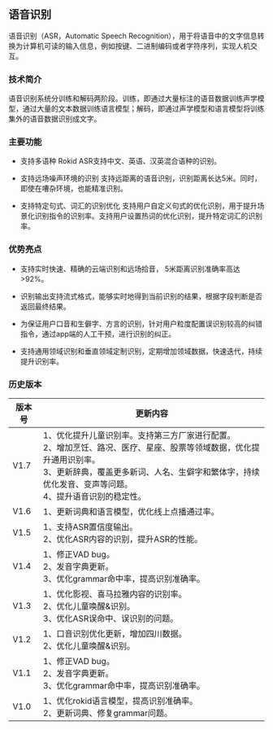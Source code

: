 ## 语音识别

语音识别（ASR，Automatic Speech Recognition），用于将语音中的文字信息转换为计算机可读的输入信息，例如按键、二进制编码或者字符序列，实现人机交互。

### 技术简介

语音识别系统分训练和解码两阶段。训练，即通过大量标注的语音数据训练声学模型，通过大量的文本数据训练语言模型；解码，即通过声学模型和语言模型将训练集外的语音数据识别成文字。

### 主要功能

- 支持多语种
Rokid ASR支持中文、英语、汉英混合语种的识别。

- 支持远场噪声环境的识别
支持远距离的语音识别，识别距离长达5米。同时，即使在嘈杂环境，也能精准识别。

- 支持特定句式、词汇的识别优化
支持用户自定义句式的优化识别，用于提升场景化识别指令的识别率。支持用户设置热词的优化识别，提升特定词汇的识别率。

### 优势亮点

- 支持实时快速、精确的云端识别和远场拾音， 5米距离识别准确率高达>92%。

- 识别输出支持流式格式，能够实时地得到当前识别的结果，根据字段判断是否返回最终结果。

- 为保证用户口音和生僻字、方言的识别，针对用户粒度配置误识别较高的纠错指令，通过app端的人工干预，进行识别的纠正。

- 支持通用领域识别和垂直领域定制识别，定期增加领域数据，快速迭代，持续提升识别率。



### 历史版本

版本号 | 更新内容
---|--
V1.7| 1、优化提升儿童识别率。支持第三方厂家进行配置。<br>2、增加烹饪、路况、医疗、星座、股票等领域数据，优化提升通用识别率。<br>3、更新辞典，覆盖更多新词、人名、生僻字和繁体字，持续优化发音、变声等问题。<br>4、提升语音识别的稳定性。
V1.6| 1、更新词典和语言模型，优化线上点播通过率。
V1.5| 1、支持ASR置信度输出。<br>2、优化ASR内容的识别，提升ASR的性能。
V1.4| 1、修正VAD bug。<br>2、发音字典更新。<br>3、优化grammar命中率，提高识别准确率。
V1.3| 1、优化影视、喜马拉雅内容的识别率。<br>2、优化儿童唤醒&识别。<br>3、优化ASR误命中、误识别的问题。
V1.2| 1、口音识别优化更新，增加四川数据。<br>2、优化儿童唤醒&识别。
V1.1| 1、修正VAD bug。<br>2、发音字典更新。<br>3、优化grammar命中率，提高识别准确率。
V1.0| 1、优化rokid语言模型，提高识别准确率。<br>2、更新词典、修复grammar问题。

